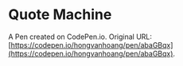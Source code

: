 # Quote Machine

A Pen created on CodePen.io. Original URL: [https://codepen.io/hongvanhoang/pen/abaGBqx](https://codepen.io/hongvanhoang/pen/abaGBqx).

